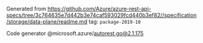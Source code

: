 Generated from https://github.com/Azure/azure-rest-api-specs/tree/3c764635e7d442b3e74caf593029fcd440b3ef82//specification/storage/data-plane/readme.md tag: `package-2019-10`

Code generator @microsoft.azure/autorest.go@2.1.175


